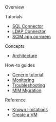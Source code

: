 Overview

Tutorials
* [SQL Connector](https://github.com/ArvindHarinder1/PrivatePreviewDocs/blob/main/2ConnectorSQL.md)
* [LDAP Connector](https://github.com/ArvindHarinder1/PrivatePreviewDocs/blob/main/2ConnectorLDAP.md)
* [SCIM app on-prem](https://github.com/ArvindHarinder1/PrivatePreviewDocs/blob/main/2ConnectorSCIM.md)

Concepts
* [Architecture](https://github.com/ArvindHarinder1/PrivatePreviewDocs/blob/main/Architecture.md)

How-to guides
* [Generic tutorial](https://github.com/ArvindHarinder1/PrivatePreviewDocs/blob/main/1ECMATutorial.md)
* [Monitoring](https://github.com/ArvindHarinder1/PrivatePreviewDocs/blob/main/Monitoring.md)
* [Troubleshooting](https://github.com/ArvindHarinder1/PrivatePreviewDocs/blob/main/Monitoring.md)
* [MIM Migration](https://github.com/ArvindHarinder1/PrivatePreviewDocs/blob/main/MIMmigration.md)

Reference
* [Known limitations](https://github.com/ArvindHarinder1/PrivatePreviewDocs/blob/main/KnownLimitations.md)
* [Create a VM](https://github.com/ArvindHarinder1/PrivatePreviewDocs/blob/main/CreateVM.md)
